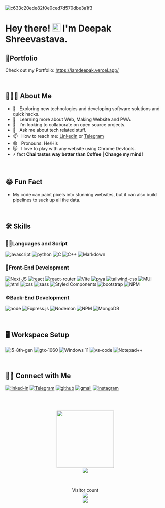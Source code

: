 ![c633c20ede82f0e0ced7d570dbe3a1f3](https://user-images.githubusercontent.com/70382532/138322189-2db8df52-9dcb-40a0-88a8-c365466bd33d.gif)

<h1> Hey there! <img src="https://media.giphy.com/media/hvRJCLFzcasrR4ia7z/giphy.gif" width="25px"> I'm Deepak Shreevastava.</h1>

## 📃Portfolio
Check out my Portfolio: https://iamdeepak.vercel.app/

</br>

## 👨🏻‍💻 About Me

- 🤔 &nbsp; Exploring new technologies and developing software solutions and quick hacks.
- 🌱 &nbsp; Learning more about Web, Making Website and PWA.
- 👯 &nbsp; I’m looking to collaborate on open source projects.
- 💬 &nbsp; Ask me about tech related stuff.
- 📫 &nbsp; How to reach me: [LinkedIn](https://www.linkedin.com/in/fullydeepak/) or [Telegram](https://telegram.me/fullydeepak)
- 😄 &nbsp; Pronouns: He/His
- 😻 &nbsp; I love to play with any website using Chrome Devtools.
- ⚡ fact **Chai tastes way better than Coffee | Change my mind!**

</br>

## 😂 Fun Fact

- My code can paint pixels into stunning websites, but it can also build pipelines to suck up all the data. ️

</br>

## 🛠️ Skills

### 👨‍💻Languages and Script

![javascript](https://img.shields.io/badge/JavaScript-323330?style=for-the-badge&logo=javascript&logoColor=F7DF1E)
![python](https://img.shields.io/badge/Python-3776AB?style=for-the-badge&logo=python&logoColor=white)
![C](https://img.shields.io/badge/c-%2300599C.svg?style=for-the-badge&logo=c&logoColor=white)
![C++](https://img.shields.io/badge/c++-%2300599C.svg?style=for-the-badge&logo=c%2B%2B&logoColor=white)
![Markdown](https://img.shields.io/badge/markdown-%23000000.svg?style=for-the-badge&logo=markdown&logoColor=white)

### 🎨Front-End Development

![Next JS](https://img.shields.io/badge/Next-black?style=for-the-badge&logo=next.js&logoColor=white)
![react](https://img.shields.io/badge/React-20232A?style=for-the-badge&logo=react&logoColor=61DAFB)
![react-router](https://img.shields.io/badge/React_Router-CA4245?style=for-the-badge&logo=react-router&logoColor=white)
![Vite](https://img.shields.io/badge/vite-%23646CFF.svg?style=for-the-badge&logo=vite&logoColor=white)
![pwa](https://img.shields.io/badge/Progressive_Web_App-4285F4?style=for-the-badge&logo=googlechrome&logoColor=white)
![tailwind-css](https://img.shields.io/badge/tailwind_css-06B6D4?style=for-the-badge&logo=tailwind-css&logoColor=white)
![MUI](https://img.shields.io/badge/MUI-%230081CB.svg?style=for-the-badge&logo=mui&logoColor=white)
![html](https://img.shields.io/badge/HTML5-E34F26?style=for-the-badge&logo=html5&logoColor=white)
![css](https://img.shields.io/badge/CSS3-1572B6?style=for-the-badge&logo=css3&logoColor=white)
![sass](https://img.shields.io/badge/SASS-CC6699?style=for-the-badge&logo=sass&logoColor=white)
![Styled Components](https://img.shields.io/badge/styled--components-DB7093?style=for-the-badge&logo=styled-components&logoColor=white)
![bootstrap](https://img.shields.io/badge/Bootstrap-563D7C?style=for-the-badge&logo=bootstrap&logoColor=white)
![NPM](https://img.shields.io/badge/NPM-%23CB3837.svg?style=for-the-badge&logo=npm&logoColor=white)

### ⚙️Back-End Development

![node](https://img.shields.io/badge/Node-20232A?style=for-the-badge&logo=node.js&logoColor=61DAFB)
![Express.js](https://img.shields.io/badge/express.js-%23404d59.svg?style=for-the-badge&logo=express&logoColor=%2361DAFB)
![Nodemon](https://img.shields.io/badge/NODEMON-%23323330.svg?style=for-the-badge&logo=nodemon&logoColor=%BBDEAD)
![NPM](https://img.shields.io/badge/NPM-%23CB3837.svg?style=for-the-badge&logo=npm&logoColor=white)
![MongoDB](https://img.shields.io/badge/MongoDB-%234ea94b.svg?style=for-the-badge&logo=mongodb&logoColor=white)

<br/>

## 🖥️ Workspace Setup

![i5-8th-gen](https://img.shields.io/badge/Intel-Core_i5_8th-0071C5?style=for-the-badge&logo=intel&logoColor=white)
![gtx-1060](https://img.shields.io/badge/NVIDIA-GTX_1060-76B900?style=for-the-badge&logo=nvidia&logoColor=white)
![Windows 11](https://img.shields.io/badge/Windows%2011-%230079d5.svg?style=for-the-badge&logo=Windows%2011&logoColor=white)
![vs-code](https://img.shields.io/badge/VS_Code-007ACC?style=for-the-badge&logo=Visual-Studio-Code&logoColor=white)
![Notepad++](https://img.shields.io/badge/Notepad++-90E59A.svg?style=for-the-badge&logo=notepad%2b%2b&logoColor=black)

</br>

## 🤝🏻 Connect with Me

[![linked-in](https://img.shields.io/badge/Linked_In-0077B5?style=for-the-badge&logo=LinkedIn&logoColor=white)](https://www.linkedin.com/in/fullydeepak/)
[![Telegram](https://img.shields.io/badge/Telegram-2CA5E0?style=for-the-badge&logo=telegram&logoColor=white)](https://www.telegram.me/fullydeepak/)
[![github](https://img.shields.io/badge/GitHub-000000?style=for-the-badge&logo=GitHub&logoColor=white)](https://github.com/fullydeepak)
[![gmail](https://img.shields.io/badge/Gmail-D14836?style=for-the-badge&logo=Gmail&logoColor=white)](mailto:dpkshreevastava@gmail.com)
[![instagram](https://img.shields.io/badge/Instagram-E4405F?style=for-the-badge&logo=instagram&logoColor=white)](https://www.instagram.com/fullydeepak/)

<br/>
<br/>
<p align="center">
    <a href="https://github.com/fullydeepak">
      <img height="180em" src="https://github-readme-stats.vercel.app/api?username=fullydeepak&show_icons=true&theme=tokyonight" /></br>
      <img  src="https://github-readme-stats.vercel.app/api/top-langs/?username=fullydeepak&theme=tokyonight" />
    </a>
</p>

<br/>

<p align="center"> 
  Visitor count<br>
  <img src="https://profile-counter.glitch.me/fullydeepak/count.svg" /><br/>
  <img src="https://github-readme-streak-stats.herokuapp.com/?user=fullydeepak&theme=dark"/>
</p>

